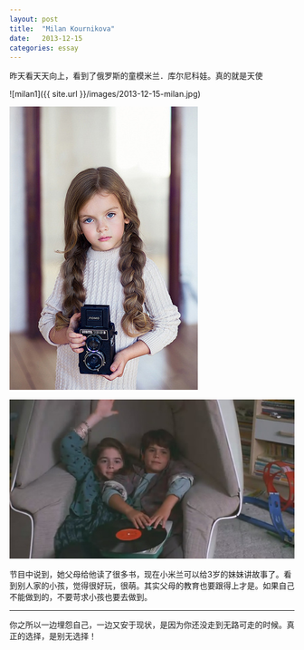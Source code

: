 ```yaml
---
layout: post
title:  "Milan Kournikova"
date:   2013-12-15
categories: essay
---
```


昨天看天天向上，看到了俄罗斯的童模米兰．库尔尼科娃。真的就是天使

![milan1]({{ site.url }}/images/2013-12-15-milan.jpg)

![milan2](/images/2013-12-15-milan2.jpg)

![Jonah](/images/2013-05-13-too-into-movie-jonah.jpg)

节目中说到，她父母给他读了很多书，现在小米兰可以给3岁的妹妹讲故事了。看到别人家的小孩，觉得很好玩，很萌。其实父母的教育也要跟得上才是。如果自己不能做到的，不要苛求小孩也要去做到。

-----
 你之所以一边埋怨自己，一边又安于现状，是因为你还没走到无路可走的时候。真正的选择，是别无选择！
